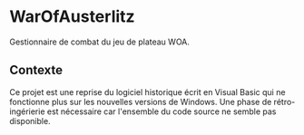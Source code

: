 # WarOfAusterlitz
Gestionnaire de combat du jeu de plateau WOA.

## Contexte
Ce projet est une reprise du logiciel historique écrit en Visual Basic qui ne fonctionne plus sur les nouvelles versions de Windows. Une phase de rétro-ingérierie est nécessaire car l'ensemble du code source ne semble pas disponible.

